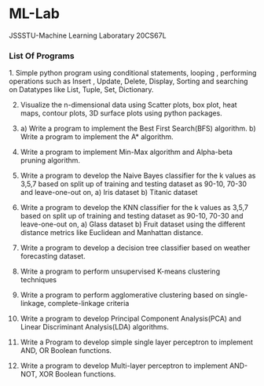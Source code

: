 # ML-Lab
JSSSTU-Machine Learning Laboratary 20CS67L


<h3><b>List Of Programs</b></h3>

<p>
  1. Simple python program using conditional statements, looping , performing operations such as Insert , Update, Delete, Display, Sorting and searching on Datatypes like List, Tuple, Set, Dictionary.

2) Visualize the n-dimensional data using Scatter plots, box plot, heat maps, contour plots, 3D surface plots using python packages.

3) a) Write a program to implement the Best First Search(BFS) algorithm.
  b) Write a program to implement the A* algorithm.
  
4) Write a program to implement Min-Max algorithm and Alpha-beta pruning algorithm.

5) Write a program to develop the Naive Bayes classifier for the k values as 3,5,7 based on split up of training and testing dataset as 90-10, 70-30 and leave-one-out on,
  a) Iris dataset
  b) Titanic dataset

6) Write a program to develop the KNN classifier for the k values as 3,5,7 based on split up of training and testing dataset as 90-10, 70-30 and leave-one-out on,
  a) Glass dataset
  b) Fruit dataset
using the different distance metrics like Euclidean and Manhattan distance.

7) Write a program to develop a decision tree classifier based on weather forecasting dataset.

8) Write a program to perform unsupervised K-means clustering techniques

9) Write a program to perform agglomerative clustering based on single-linkage, complete-linkage criteria

10) Write a program to develop Principal Component Analysis(PCA) and Linear Discriminant Analysis(LDA) algorithms.

11) Write a Program to develop simple single layer perceptron to implement AND, OR Boolean functions.

12) Write a program to develop Multi-layer perceptron to implement AND-NOT, XOR Boolean functions.
</p>
